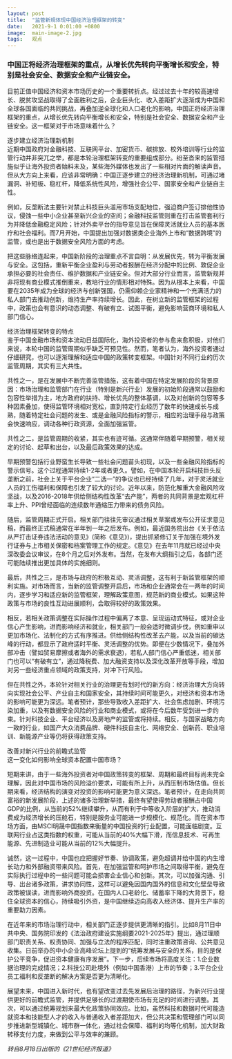 ```yaml
---
layout: post
title:  "监管新规体现中国经济治理框架的转变"
date:   2021-9-1 0:01:00 +0800
image:  main-image-2.jpg
tags:   观点
---
```


### 中国正将经济治理框架的重点，从增长优先转向平衡增长和安全，特别是社会安全、数据安全和产业链安全。  

目前正值中国经济和资本市场历史的一个重要转折点。经过过去十年的较高速增长、脱贫攻坚战取得了全面胜利之后，企业巨头化、收入差距扩大逐渐成为中国和全球各国面临的共同挑战，再叠加逆全球化和人口老化的影响，中国正将经济治理框架的重点，从增长优先转向平衡增长和安全，特别是社会安全、数据安全和产业链安全。这一框架对于市场意味着什么？  

逐步建立经济治理新机制  
近期中国政府对金融科技、互联网平台、加密货币、碳排放、校外培训等行业的监管行动并非突兀之举，都是本轮治理框架转变的重要组成部分。纷至沓来的监管措施似乎让海外投资者始料未及，某些海外媒体也发出了一些相对片面的解读声音。但从大方向上来看，应该非常明确：中国正逐步建立的经济治理新机制，可通过堵漏洞、补短板、稳杠杆，降低系统性风险，增强社会公平、国家安全和产业链自主性。  

例如，反垄断法主要针对禁止科技巨头滥用市场支配地位，强迫商户签订排他性协议，侵蚀一些中小企业甚至新兴企业的空间；金融科技监管则重在打击监管套利行为并降低金融稳定风险；针对外卖平台的指导意见旨在保障灵活就业人员的基本医疗和社会福利。而7月开始，中国提出加强对数据类企业海外上市和“数据跨境”的监管，或也是出于数据安全风险方面的考虑。  

把这些脉络连起来，中国新阶段的治理重点不言自明：从发展优先，转为平衡发展与安全。这包括，重新平衡企业盈利与劳动者报酬在经济分配中的比例、敦促企业承担必要的社会责任、维护数据和产业链安全。但对大部分行业而言，监管新规并非将现有商业模式推倒重来，教培行业的情形相对特殊。因为从根本上来看，中国要在2035年成为全球的经济与创新强国，仍需仰赖企业家精神和一个充满活力的私人部门去推动创新，维持生产率持续增长。因此，在树立新的监管框架的过程中，政策也会有意识的动态调整、有破有立、试图平衡，避免影响营商环境和私人部门信心。  

经济治理框架转变的特点  
鉴于中国金融市场和资本流动日益国际化，海外投资者的参与愈来愈积极，对他们来说，本轮中国的监管周期似乎缺乏可预见性。然而，笔者认为，海外投资者通过仔细研究，也可以逐渐理解和适应中国的政策转变框架。中国针对不同行业的历次监管周期，其实有三大共性。  

共性之一，是在发展中不断完善监管措施，这有着中国在特定发展阶段的背景原因：市场治理和监管部门在行业（特别是新兴行业）发展的初始阶段通常以鼓励和包容性举措为主，地方政府的扶持、增长优先的整体基调，以及对创新的包容等多种因素叠加，使得监管环境相对宽松，直到特定行业经历了数年的快速成长与成熟，随着特定社会问题的发生、或是金融风险指标的警示，相应的治理手段与政策会快速响应，调动各种行政资源，全面加强监管。  

共性之二，是监管周期的收紧，其实也有迹可循。这通常伴随着早期预警，相关规定的讨论、起草和出台，以及最后政策效果的达成。  

早期预警包括行业野蛮生长导致一些社会问题苗头初现，以及一些金融风险指标的警示信号。这个过程通常持续1-2年或者更久。譬如，在中国本轮开启科技巨头反垄断之前，社会上关于平台企业“二选一”的争议也已经持续了几年，对于灵活就业人员的工伤福利和保障也引发了较大的讨论。近年以来，防范化解重大金融风险攻坚战，以及2016-2018年供给侧结构性改革“去产能”，两者的共同背景是宏观杠杆率上升、PPI曾经面临的连续数年通缩压力带来的债务风险。  

随后，监管周期正式开启。相关部门往往先审议通过相关草案或发布公开征求意见稿，而最终正式稿通常在半年到一年之后发布。例如，最近国务院出台《关于依法从严打击证券违法活动的意见》(简称《意见》)，提出抓紧修订关于加强在境外发行证券与上市相关保密和档案管理工作的规定。《意见》在去年11月就已经过中央深改委会议审议，在8个月之后对外发布。当然，在发布大纲指引之后，各部门还可能陆续推出更加具体的实施细则。  

最后，共性之三，是市场与政府的积极互动、灵活调整，这有利于新监管框架的顺利实施。对市场而言，当新的监管调整开启后，市场和企业通常会在一两年的时间内，逐步学习和适应新的监管框架，理解政策意图，规范新的商业模式。如果这种政策与市场的良性互动进展顺利，会取得较好的政策效果。  

相反，若相关政策调整在实际操作过程中偏离了本意、呈现运动式特征，或对企业信心产生影响，进而影响经济和就业，相关部门一般会适时微调步伐，例如重申以更加市场化、法制化的方式有序推进。供给侧结构性改革去产能，以及当前的碳达峰的行动，都显示了政府适时平衡、灵活调整的优势。即便在少数情况下，叠加外部冲击（譬如贸易摩擦或者海外的需求衰退)，若私人部门信心严重低迷，相关部门也可以“有破有立”，通过降税费、加大融资支持以及深化改革开放等手段，增加对另一些经济重点领域的政策支持，对冲下行风险。  

但在共性之外，本轮针对相关行业的治理更有划时代的新方向：经济治理大方向转向实现社会公平、产业自主和国家安全，其持续时间可能更久，对经济和资本市场的影响可能更为深远。笔者预计，那些导致收入差距扩大、社会焦虑加剧、环境污染加重，以及有数据安全风险的行业和商业模式，或将在今后数年受到进一步约束。针对科技企业、平台经济以及房地产的监管或将持续。相反，与国家战略方向一致的行业，如国产大众消费品牌、硬件科技自主化、网络安全、创新药、职业培训、新能源产业等仍将获得政策支持。  

改善对新兴行业的前瞻式监管  
这一变化如何影响全球资本配置中国市场？  

短期来讲，由于一些海外投资者对中国政策转变的框架、周期和最终目标尚未完全理解，因此对中国市场的风险溢价要求，可能有所上升，从而压制市场估值。但长期来看，经济结构的演变对投资的影响可能更为意义深远。笔者预计，在走向共同富裕的新发展阶段，上述的诸多治理新举措，最终有望使得劳动者报酬占中国GDP的比例，从当前的52%继续攀升，从而有利于中等收入阶层的扩大，推动消费成为经济增长的压舱石，特别是服务业可能进一步规模化、规范化。而在资本市场方面，由MSCI明晟中国指数来衡量的中国投资的行业配置，可能面临剧变。互联网行业占这类指数的权重，可能从当前的40%大幅下滑，而信息技术、可再生能源、先进制造业可能从当前的12%大幅提升。  

诚然，这一过程中，中国也应把握好节奏、协调政策，避免超调并给中国的内生增长动力和外部融资带来风险。首先，在加强监管和呵护市场之间取得平衡，避免在实际执行过程中的一些问题可能会损害企业信心和创新。其次，可以加强沟通、引导、出台诸多政策，讲求协同性，这样可以避免因国内国外的信息和文化壁垒导致政策被误读，进而影响外商投资。在国内人口老龄化、储蓄率下降的大背景下，稳住全球资本的信心，持续吸引外资，是中国继续迈向高收入经济体、提升生产率的重要助力因素。  

在近年来的市场治理行动中，相关部门正逐步提供更清晰的指引。比如8月11日中共中央、国务院印发的《法治政府建设实施纲要2021-2025年》提出，通过理顺部门职责关系、权责协同、加强与立法的程序匹配，同时注重政策咨询、公共意见收集。日前举办的中小企业高峰论坛上提到的“统筹发展与安全的关系，目的是保护公平竞争，促进资本健康有序发展”。下一步，后续市场将高度关注：1.企业数据治理的完成情况；2.科技公司赴境外（例如中国香港）上市的节奏；3.平台企业员工福利和反垄断的解决方案是否更为清晰化。  

展望未来，中国进入新时代，也有望改变过去先发展后治理的路径，为新兴行业提供更好的前瞻式监管，并提供足够长的过渡期使市场有充足的时间进行调整。其次，可以通过统筹规划来最大化政策协同效应。比如，虽然科技和数据时代可能造就资本和技能型人才的收入与普通收入者差距加大，但公共决策和管理部门可以同步推进新型城镇化、城市群一体化，通过社会保障、福利的均等化机制，加大财政转移支付力度，来做到公平与效率的兼顾。  

*转自8月18日出版的《21世纪经济报道》*   